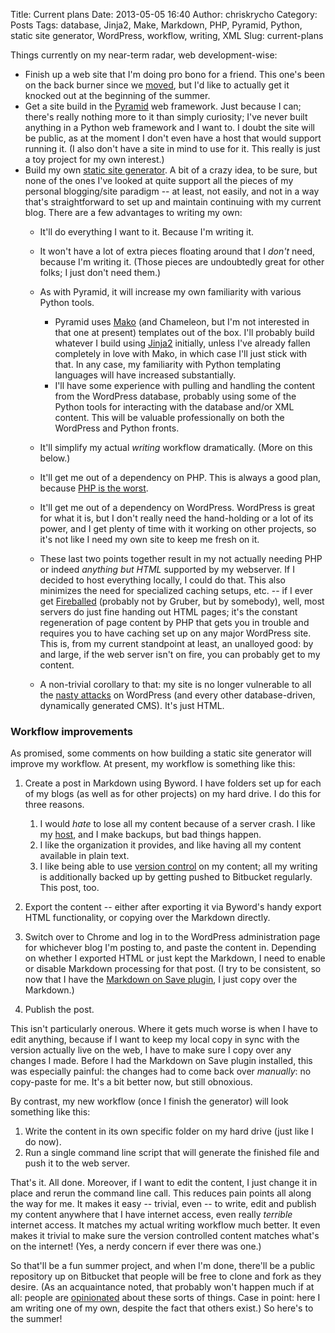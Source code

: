 Title: Current plans
Date: 2013-05-05 16:40
Author: chriskrycho
Category: Posts
Tags: database, Jinja2, Make, Markdown, PHP, Pyramid, Python, static site generator, WordPress, workflow, writing, XML
Slug: current-plans

Things currently on my near-term radar, web development-wise:

-   Finish up a web site that I'm doing pro bono for a friend. This
    one's been on the back burner since we [moved][], but I'd like to
    actually get it knocked out at the beginning of the summer.
    <!--more-->
-   Get a site build in the [Pyramid][] web framework. Just because I
    can; there's really nothing more to it than simply curiosity; I've
    never built anything in a Python web framework and I want to. I
    doubt the site will be public, as at the moment I don't even have a
    host that would support running it. (I also don't have a site in
    mind to use for it. This really is just a toy project for my own
    interest.)
-   Build my own [static site generator][]. A bit of a crazy idea, to be
    sure, but none of the ones I've looked at quite support all the
    pieces of my personal blogging/site paradigm -- at least, not
    easily, and not in a way that's straightforward to set up and
    maintain continuing with my current blog. There are a few advantages
    to writing my own:
    -   It'll do everything I want to it. Because I'm writing it.
    -   It won't have a lot of extra pieces floating around that I
        *don't* need, because I'm writing it. (Those pieces are
        undoubtedly great for other folks; I just don't need them.)
    -   As with Pyramid, it will increase my own familiarity with
        various Python tools.
        -   Pyramid uses [Mako][] (and Chameleon, but I'm not interested
            in that one at present) templates out of the box. I'll
            probably build whatever I build using [Jinja2][] initially,
            unless I've already fallen completely in love with Mako, in
            which case I'll just stick with that. In any case, my
            familiarity with Python templating languages will have
            increased substantially.
        -   I'll have some experience with pulling and handling the
            content from the WordPress database, probably using some of
            the Python tools for interacting with the database and/or
            XML content. This will be valuable professionally on both
            the WordPress and Python fronts.

    -   It'll simplify my actual *writing* workflow dramatically. (More
        on this below.)
    -   It'll get me out of a dependency on PHP. This is always a good
        plan, because [PHP is the worst][].
    -   It'll get me out of a dependency on WordPress. WordPress is
        great for what it is, but I don't really need the hand-holding
        or a lot of its power, and I get plenty of time with it working
        on other projects, so it's not like I need my own site to keep
        me fresh on it.
    -   These last two points together result in my not actually needing
        PHP or indeed *anything but HTML* supported by my webserver. If
        I decided to host everything locally, I could do that. This also
        minimizes the need for specialized caching setups, etc. -- if I
        ever get [Fireballed][] (probably not by Gruber, but by
        somebody), well, most servers do just fine handing out HTML
        pages; it's the constant regeneration of page content by PHP
        that gets you in trouble and requires you to have caching set up
        on any major WordPress site. This is, from my current standpoint
        at least, an unalloyed good: by and large, if the web server
        isn't on fire, you can probably get to my content.
    -   A non-trivial corollary to that: my site is no longer vulnerable
        to all the [nasty attacks][] on WordPress (and every other
        database-driven, dynamically generated CMS). It's just HTML.

### Workflow improvements

As promised, some comments on how building a static site generator will
improve my workflow. At present, my workflow is something like this:

1.  Create a post in Markdown using Byword. I have folders set up for
    each of my blogs (as well as for other projects) on my hard drive. I
    do this for three reasons.
    1.  I would *hate* to lose all my content because of a server crash.
        I like my [host][], and I make backups, but bad things happen.
    2.  I like the organization it provides, and like having all my
        content available in plain text.
    3.  I like being able to use [version control][] on my content; all
        my writing is additionally backed up by getting pushed to
        Bitbucket regularly. This post, too.

2.  Export the content -- either after exporting it via Byword's handy
    export HTML functionality, or copying over the Markdown directly.
3.  Switch over to Chrome and log in to the WordPress administration
    page for whichever blog I'm posting to, and paste the content in.
    Depending on whether I exported HTML or just kept the Markdown, I
    need to enable or disable Markdown processing for that post. (I try
    to be consistent, so now that I have the [Markdown on Save
    plugin][], I just copy over the Markdown.)
4.  Publish the post.

This isn't particularly onerous. Where it gets much worse is when I have
to edit anything, because if I want to keep my local copy in sync with
the version actually live on the web, I have to make sure I copy over
any changes I made. Before I had the Markdown on Save plugin installed,
this was especially painful: the changes had to come back over
*manually*: no copy-paste for me. It's a bit better now, but still
obnoxious.

By contrast, my new workflow (once I finish the generator) will look
something like this:

1.  Write the content in its own specific folder on my hard drive (just
    like I do now).
2.  Run a single command line script that will generate the finished
    file and push it to the web server.

That's it. All done. Moreover, if I want to edit the content, I just
change it in place and rerun the command line call. This reduces pain
points all along the way for me. It makes it easy -- trivial, even -- to
write, edit and publish my content anywhere that I have internet access,
even really *terrible* internet access. It matches my actual writing
workflow much better. It even makes it trivial to make sure the version
controlled content matches what's on the internet! (Yes, a nerdy concern
if ever there was one.)

So that'll be a fun summer project, and when I'm done, there'll be a
public repository up on Bitbucket that people will be free to clone and
fork as they desire. (As an acquaintance noted, that probably won't
happen much if at all: people are [opinionated][] about these sorts of
things. Case in point: here I am writing one of my own, despite the fact
that others exist.) So here's to the summer!

  [moved]: /family/from-north-carolina
  [Pyramid]: http://www.pylonsproject.org/
  [static site generator]: https://github.com/skx/static-site-generators#static-site-generators
  [Mako]: http://www.makotemplates.org/
  [Jinja2]: http://jinja.pocoo.org/
  [PHP is the worst]: http://me.veekun.com/blog/2012/04/09/php-a-fractal-of-bad-design/
  [Fireballed]: http://fireballed.org/
  [nasty attacks]: http://www.webmonkey.com/2013/04/massive-wordpress-attack-targets-weak-admin-passwords/
  [host]: http://www.stablehost.com/
  [version control]: http://mercurial.selenic.com/
    "Mercurial, of course!"
  [Markdown on Save plugin]: http://wordpress.org/extend/plugins/markdown-on-save/
  [opinionated]: https://alpha.app.net/fifthposition/post/5165233
